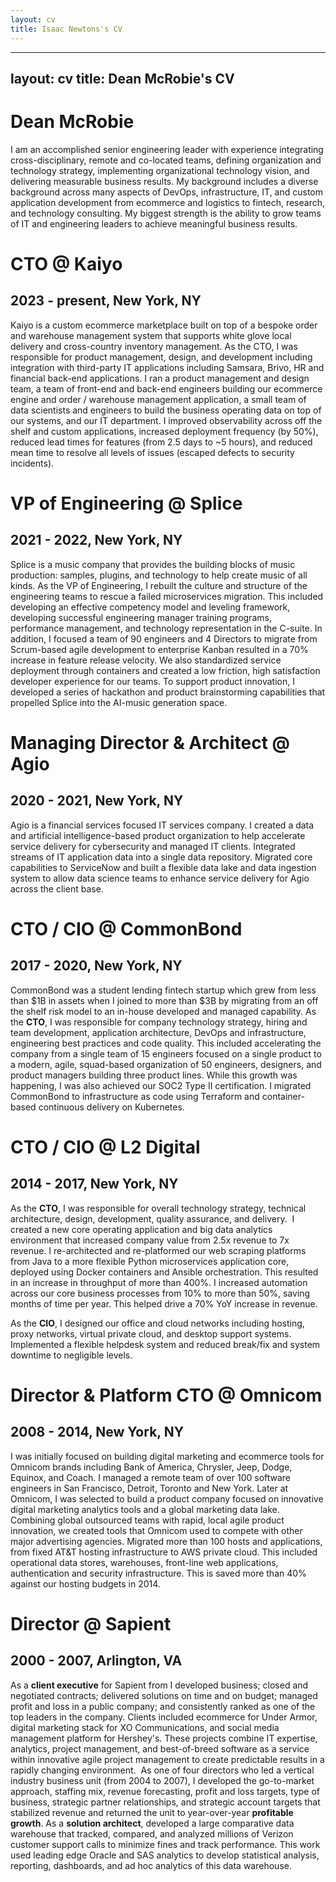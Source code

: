 ```yaml
---
layout: cv
title: Isaac Newtons's CV
---
```


---
layout: cv
title: Dean McRobie's CV
---
# Dean McRobie
I am an accomplished senior engineering leader with experience integrating cross-disciplinary, remote and co-located teams, defining organization and technology strategy, implementing organizational technology vision, and delivering measurable business results.
My background includes a diverse background across many aspects of DevOps, infrastructure, IT, and custom application development from ecommerce and logistics to fintech, research, and technology consulting.
My biggest strength is the ability to grow teams of IT and engineering leaders to achieve meaningful business results.
# CTO @ Kaiyo
## 2023 - present, New York, NY
Kaiyo is a custom ecommerce marketplace built on top of a bespoke order and warehouse management system that supports white glove local delivery and cross-country inventory management. As the CTO, I was responsible for product management, design, and development including integration with third-party IT applications including Samsara, Brivo, HR and financial back-end applications. I ran a product management and design team, a team of front-end and back-end engineers building our ecommerce engine and order / warehouse management application, a small team of data scientists and engineers to build the business operating data on top of our systems, and our IT department. I improved observability across off the shelf and custom applications, increased deployment frequency (by 50%), reduced lead times for features (from 2.5 days to ~5 hours), and reduced mean time to resolve all levels of issues (escaped defects to security incidents).
# VP of Engineering @ Splice
## 2021 - 2022, New York, NY
Splice is a music company that provides the building blocks of music production: samples, plugins, and technology to help create music of all kinds. As the VP of Engineering, I rebuilt the culture and structure of the engineering teams to rescue a failed microservices migration. This included developing an effective competency model and leveling framework, developing successful engineering manager training programs, performance management, and technology representation in the C-suite. In addition, I focused a team of 90 engineers and 4 Directors to migrate from Scrum-based agile development to enterprise Kanban resulted in a 70% increase in feature release velocity. We also standardized service deployment through containers and created a low friction, high satisfaction developer experience for our teams. To support product innovation, I developed a series of hackathon and product brainstorming capabilities that propelled Splice into the AI-music generation space.
# Managing Director & Architect @ Agio
## 2020 - 2021, New York, NY
Agio is a financial services focused IT services company. I created a data and artificial intelligence-based product organization to help accelerate service delivery for cybersecurity and managed IT clients. Integrated streams of IT application data into a single data repository. Migrated core capabilities to ServiceNow and built a flexible data lake and data ingestion system to allow data science teams to enhance service delivery for Agio across the client base. 
# CTO / CIO @ CommonBond
## 2017 - 2020, New York, NY
CommonBond was a student lending fintech startup which grew from less than $1B in assets when I joined to more than $3B by migrating from an off the shelf risk model to an in-house developed and managed capability.
As the **CTO**, I was responsible for company technology strategy, hiring and team development, application architecture, DevOps and infrastructure, engineering best practices and code quality. This included accelerating the company from a single team of 15 engineers focused on a single product to a modern, agile, squad-based organization of 50 engineers, designers, and product managers building three product lines. While this growth was happening, I was also achieved our SOC2 Type II certification. I migrated CommonBond to infrastructure as code using Terraform and container-based continuous delivery on Kubernetes. 
# CTO / CIO @ L2 Digital
## 2014 - 2017, New York, NY

As the **CTO**, I was responsible for  overall technology strategy, technical architecture, design, development, quality assurance, and delivery.  I created a new core operating application and big data analytics environment that increased company value from 2.5x revenue to 7x revenue. I re-architected and re-platformed our web scraping platforms from Java to a more flexible Python microservices application core, deployed using Docker containers and Ansible orchestration. This resulted in an increase in throughput of more than 400%. I increased automation across our core business processes from 10% to more than 50%, saving months of time per year. This helped drive a 70% YoY increase in revenue.

As the **CIO**, I designed our office and cloud networks including hosting, proxy networks, virtual private cloud, and desktop support systems. Implemented a flexible helpdesk system and reduced break/fix and system downtime to negligible levels.
# Director & Platform CTO @ Omnicom
## 2008 - 2014, New York, NY
I was initially focused on building digital marketing and ecommerce tools for Omnicom brands including Bank of America, Chrysler, Jeep, Dodge, Equinox, and Coach. I managed a remote team of over 100 software engineers in San Francisco, Detroit, Toronto and New York.
Later at Omnicom, I was selected to build a product company focused on innovative digital marketing analytics tools and a global marketing data lake. Combining global outsourced teams with rapid, local agile product innovation, we created tools that Omnicom used to compete with other major advertising agencies. 
Migrated more than 100 hosts and applications, from fixed AT&T hosting infrastructure to AWS private cloud. This included operational data stores, warehouses, front-line web applications, authentication and security infrastructure. This is saved more than 40% against our hosting budgets in 2014.
# Director @ Sapient
## 2000 - 2007, Arlington, VA
As a **client executive** for Sapient from I developed business; closed and negotiated contracts; delivered solutions on time and on budget; managed profit and loss in a public company; and consistently ranked as one of the top leaders in the company. Clients included ecommerce for Under Armor, digital marketing stack for XO Communications, and social media management platform for Hershey's. These projects combine IT expertise, analytics, project management, and best-of-breed software as a service within innovative agile project management to create predictable results in a rapidly changing environment. 
As one of four directors who led a vertical industry business unit (from 2004 to 2007), I developed the go-to-market approach, staffing mix, revenue forecasting, profit and loss targets, type of business, strategic partner relationships, and strategic account targets that stabilized revenue and returned the unit to year-over-year **profitable growth**.
As a **solution architect**, developed a large comparative data warehouse that tracked, compared, and analyzed millions of Verizon customer support calls to minimize fines and track performance. This work used leading edge Oracle and SAS analytics to develop statistical analysis, reporting, dashboards, and ad hoc analytics of this data warehouse.


